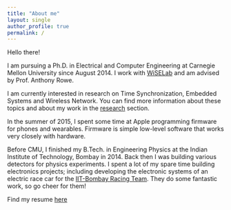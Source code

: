 ```yaml
---
title: "About me"
layout: single
author_profile: true
permalink: /
---
```


Hello there!

I am pursuing a Ph.D. in Electrical and Computer Engineering at Carnegie Mellon University since August 2014. I work with [WiSELab](http://wise.ece.cmu.edu/) and am advised by Prof. Anthony Rowe.

I am currently interested in research on Time Synchronization, Embedded Systems and Wireless Network. You can find more information about these topics and about my work in the [research](/research/) section.

In the summer of 2015, I spent some time at Apple programming firmware for phones and wearables. Firmware is simple low-level software that works very closely with hardware.

Before CMU, I finished my B.Tech. in Engineering Physics at the Indian Institute of Technology, Bombay in 2014. Back then I was building various detectors for physics experiments. I spent a lot of my spare time building electronics projects; including developing the electronic systems of an electric race car for the [IIT-Bombay Racing Team](http://www.iitbracing.org/). They do some fantastic work, so go cheer for them!

Find my resume [here](/assets/docs/resume.pdf)